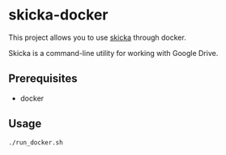 # skicka-docker
This project allows you to use [skicka](https://github.com/google/skicka) through docker.

Skicka is a command-line utility for working with Google Drive.

## Prerequisites
- docker

## Usage
```
./run_docker.sh
```
